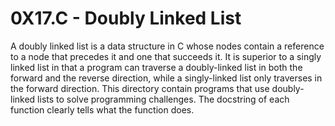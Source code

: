 # 0X17.C - Doubly Linked List

A doubly linked list is a data structure in C whose nodes contain a reference to
a node that precedes it and one that succeeds it.
It is superior to a singly linked list in that a program can traverse a doubly-linked list
in both the forward and the reverse direction, while a singly-linked list only traverses
in the forward direction.
This directory contain programs that use doubly-linked lists to solve programming challenges.
The docstring of each function clearly tells what the function does. 